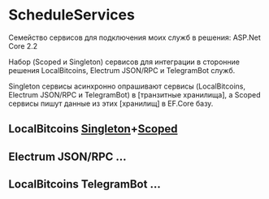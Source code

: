 # ScheduleServices
Семейство сервисов для подключения моих служб в решения: ASP.Net Core 2.2

Набор (Scoped и Singleton) сервисов для интеграции в сторонние решения LocalBitcoins, Electrum JSON/RPC и TelegramBot служб.

Singleton сервисы асинхронно опрашивают сервисы (LocalBitcoins, Electrum JSON/RPC и TelegramBot) в [транзитные хранилища], а Scoped сервисы пишут данные из этих [хранилищ] в EF.Core базу.

## LocalBitcoins [Singleton](https://github.com/badhitman/ScheduleServices/tree/master/Singleton)+[Scoped](https://github.com/badhitman/ScheduleServices/tree/master/Scoped)

## Electrum JSON/RPC ...

## LocalBitcoins TelegramBot ...